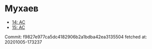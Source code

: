 # Мухаев
- [14: AC](14.md)
- [15: AC](15.md)

Commit: f9827e977ca5dc4182906b2a1bdba42ea3135504
 fetched at: 20201005-173237
